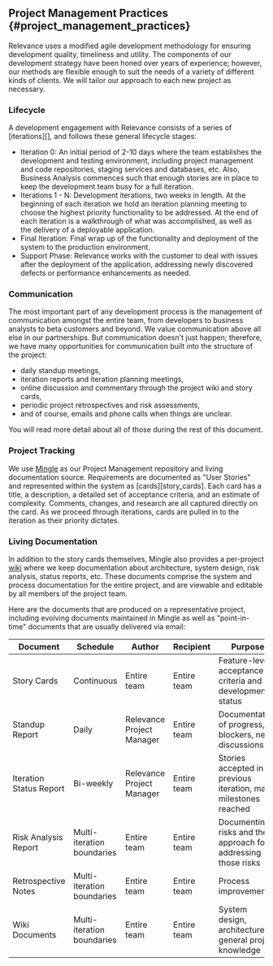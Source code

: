 ## Project Management Practices {#project_management_practices}

Relevance uses a modified agile development methodology for ensuring development quality, timeliness and utility.
The components of our development strategy have been honed over years of experience;
however, our methods are flexible enough to suit the needs of a variety of different kinds of clients.
We will tailor our approach to each new project as necessary.

### Lifecycle

A development engagement with Relevance consists of a series of [iterations][],
and follows these general lifecycle stages:

* Iteration 0:
  An initial period of 2-10 days where the team establishes the development
  and testing environment, including project management and code repositories,
  staging services and databases, etc.
  Also, Business Analysis commences such that enough stories are in place
  to keep the development team busy for a full iteration.
* Iterations 1 - N:
  Development iterations, two weeks in length.
  At the beginning of each iteration we hold an iteration planning meeting
  to choose the highest priority functionality to be addressed.
  At the end of each iteration is a walkthrough of what was accomplished,
  as well as the delivery of a deployable application.  
* Final Iteration:
  Final wrap up of the functionality and deployment of the system
  to the production environment.
* Support Phase:
  Relevance works with the customer to deal with issues after the
  deployment of the application, addressing newly discovered defects or
  performance enhancements as needed.

### Communication

The most important part of any development process is the management of communication amongst the entire team, from developers to business analysts to beta customers and beyond.
We value communication above all else in our partnerships.
But communication doesn't just happen; therefore, we have many opportunities
for communication built into the structure of the project:

* daily standup meetings,
* iteration reports and iteration planning meetings,
* online discussion and commentary through the project wiki and story cards,
* periodic project retrospectives and risk assessments,
* and of course, emails and phone calls when things are unclear.

You will read more detail about all of those during the rest of this document.

### Project Tracking

We use [Mingle](http://mingle.thoughtworks.com) as our Project Management repository and living documentation source.
Requirements are documented as "User Stories" and represented
within the system as [cards][story_cards].
Each card has a title, a description, a detailed set of acceptance criteria, and an estimate of complexity.
Comments, changes, and research are all captured directly on the card.
As we proceed through iterations, cards are pulled in to the iteration as their priority dictates.

### Living Documentation

In addition to the story cards themselves, Mingle also provides a per-project [wiki](http://en.wikipedia.org/wiki/Wiki) where we keep documentation about architecture, system design, risk analysis, status reports, etc.
These documents comprise the system and process documentation for the entire project, and are viewable and editable by all members of the project team.

Here are the documents that are produced on a representative project, including evolving
documents maintained in Mingle as well as "point-in-time" documents that are usually
delivered via email:

Document                | Schedule                   | Author                    | Recipient   | Purpose
------------------------|----------------------------|---------------------------|-------------|--------
Story Cards             | Continuous                 | Entire team               | Entire team | Feature-level acceptance criteria and development status
Standup Report          | Daily                      | Relevance Project Manager | Entire team | Documentation of progress, blockers, new discussions
Iteration Status Report | Bi-weekly                  | Relevance Project Manager | Entire team | Stories accepted in previous iteration, major milestones reached
Risk Analysis Report    | Multi-iteration boundaries | Entire team               | Entire team | Documenting risks and the approach for addressing those risks
Retrospective Notes     | Multi-iteration boundaries | Entire team               | Entire team | Process improvement
Wiki Documents          | Multi-iteration boundaries | Entire team               | Entire team | System design, architecture, general project knowledge

